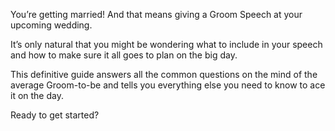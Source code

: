 You’re getting married! And that means giving a Groom Speech at your upcoming wedding.

It’s only natural that you might be wondering what to include in your speech and how to make sure it all goes to plan on the big day.

This definitive guide answers all the common questions on the mind of the average Groom-to-be and tells you everything else you need to know to ace it on the day.

Ready to get started?